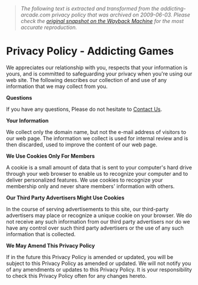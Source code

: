 > *The following text is extracted and transformed from the addicting-arcade.com privacy policy that was archived on 2009-06-03. Please check the [original snapshot on the Wayback Machine](https://web.archive.org/web/20090603030948id_/http%3A//www.addicting-arcade.com/privacy-policy.php) for the most accurate reproduction.*

# Privacy Policy - Addicting Games

We appreciates our relationship with you, respects that your information is yours, and is committed to safeguarding your privacy when you're using our web site. The following describes our collection of and use of any information that we may collect from you.

  
**Questions**

If you have any questions, Please do not hesitate to [Contact Us](mailto:webmaster%20at%20addicting-arcade%20dot%20com). 

  
**Your Information**

We collect only the domain name, but not the e-mail address of visitors to our web page. The information we collect is used for internal review and is then discarded, used to improve the content of our web page.

**We Use Cookies Only For Members**

A cookie is a small amount of data that is sent to your computer's hard drive through your web browser to enable us to recognize your computer and to deliver personalized features. We use cookies to recognize your membership only and never share members' information with others.

**Our Third Party Advertisers Might Use Cookies**

In the course of serving advertisements to this site, our third-party advertisers may place or recognize a unique cookie on your browser. We do not receive any such information from our third party advertisers nor do we have any control over such third party advertisers or the use of any such information that is collected.

**We May Amend This Privacy Policy**

If in the future this Privacy Policy is amended or updated, you will be subject to this Privacy Policy as amended or updated. We will not notify you of any amendments or updates to this Privacy Policy. It is your responsibility to check this Privacy Policy often for any changes hereto.
